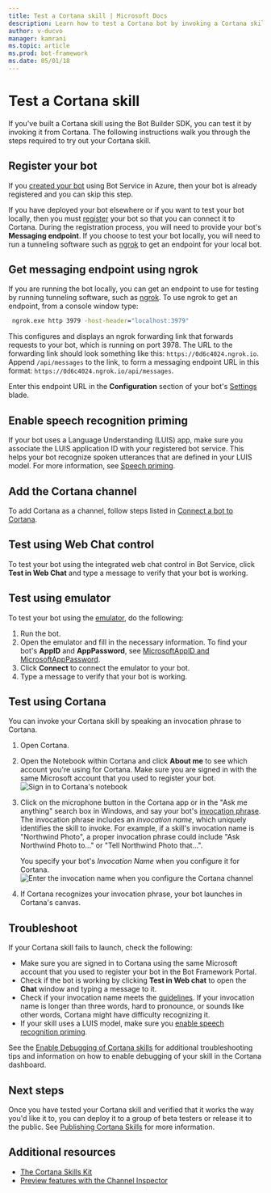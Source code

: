 ```yaml
---
title: Test a Cortana skill | Microsoft Docs
description: Learn how to test a Cortana bot by invoking a Cortana skill.
author: v-ducvo
manager: kamrani
ms.topic: article
ms.prod: bot-framework
ms.date: 05/01/18
---
```


# Test a Cortana skill
 
If you've built a Cortana skill using the Bot Builder SDK, you can test it by invoking it from Cortana. The following instructions walk you through the steps required to try out your Cortana skill.

## Register your bot
If you [created your bot](~/bot-service-quickstart.md) using Bot Service in Azure, then your bot is already registered and you can skip this step.

If you have deployed your bot elsewhere or if you want to test your bot locally, then you must [register](bot-service-quickstart-registration.md) your bot so that you can connect it to Cortana. During the registration process, you will need to provide your bot's **Messaging endpoint**. If you choose to test your bot locally, you will need to run a tunneling software such as [ngrok](http://ngrok.com) to get an endpoint for your local bot.

## Get messaging endpoint using ngrok

If you are running the bot locally, you can get an endpoint to use for testing by running tunneling software, such as [ngrok](https://ngrok.com). To use ngrok to get an endpoint, from a console window type: 

```cmd
 ngrok.exe http 3979 -host-header="localhost:3979"
``` 

This configures and displays an ngrok forwarding link that forwards requests to your bot, which is running on port 3978. The URL to the forwarding link should look something like this: `https://0d6c4024.ngrok.io`.  Append `/api/messages` to the link, to form a messaging endpoint URL in this format: `https://0d6c4024.ngrok.io/api/messages`. 

Enter this endpoint URL in the **Configuration** section of your bot's [Settings](~/bot-service-manage-settings.md) blade.

## Enable speech recognition priming
If your bot uses a Language Understanding (LUIS) app, make sure you associate the LUIS application ID with your registered bot service. This helps your bot recognize spoken utterances that are defined in your LUIS model. For more information, see [Speech priming](~/bot-service-manage-speech-priming.md).

## Add the Cortana channel
To add Cortana as a channel, follow steps listed in [Connect a bot to Cortana](bot-service-channel-connect-cortana.md).

## Test using Web Chat control

To test your bot using the integrated web chat control in Bot Service, click **Test in Web Chat** and type a message to verify that your bot is working.

## Test using emulator

To test your bot using the [emulator](~/bot-service-debug-emulator.md), do the following:

1. Run the bot.
2. Open the emulator and fill in the necessary information. To find your bot's **AppID** and **AppPassword**, see [MicrosoftAppID and MicrosoftAppPassword](bot-service-manage-overview.md#microsoftappid-and-microsoftapppassword). 
3. Click **Connect** to connect the emulator to your bot.
4. Type a message to verify that your bot is working.

## Test using Cortana
You can invoke your Cortana skill by speaking an invocation phrase to Cortana. 
1. Open Cortana.
2. Open the Notebook within Cortana and click **About me** to see which account you're using for Cortana. Make sure you are signed in with the same Microsoft account that you used to register your bot. 
   ![Sign in to Cortana's notebook](~/media/cortana/cortana-notebook.png)
2. Click on the microphone button in the Cortana app or in the "Ask me anything" search box in Windows, and say your bot's [invocation phrase][InvocationNameGuidelines]. The invocation phrase includes an *invocation name*, which uniquely identifies the skill to invoke. For example, if a skill's invocation name is "Northwind Photo", a proper invocation phrase could include "Ask Northwind Photo to..." or "Tell Northwind Photo that...".

   You specify your bot's *Invocation Name* when you configure it for Cortana.
   ![Enter the invocation name when you configure the Cortana channel](~/media/cortana/cortana-invocation-name-callout.png)

3. If Cortana recognizes your invocation phrase, your bot launches in Cortana's canvas. 

## Troubleshoot

If your Cortana skill fails to launch, check the following:
* Make sure you are signed in to Cortana using the same Microsoft account that you used to register your bot in the Bot Framework Portal.
* Check if the bot is working by clicking **Test in Web chat** to open the **Chat** window and typing a message to it.
* Check if your invocation name meets the [guidelines][InvocationNameGuidelines]. If your invocation name is longer than three words, hard to pronounce, or sounds like other words, Cortana might have difficulty recognizing it.
* If your skill uses a LUIS model, make sure you [enable speech recognition priming](~/bot-service-manage-speech-priming.md).

See the [Enable Debugging of Cortana skills][Cortana-TestBestPractice] for additional troubleshooting tips and information on how to enable debugging of your skill in the Cortana dashboard. 


## Next steps

Once you have tested your Cortana skill and verified that it works the way you'd like it to, you can deploy it to a group of beta testers or release it to the public. See [Publishing Cortana Skills][Cortana-Publish] for more information.

## Additional resources
* [The Cortana Skills Kit][CortanaGetStarted]
* [Preview features with the Channel Inspector](bot-service-channel-inspector.md)

[CortanaGetStarted]: /cortana/getstarted

[BFPortal]: https://dev.botframework.com/
[CortanaDevCenter]: https://developer.microsoft.com/en-us/cortana

[CortanaSpecificEntities]: https://aka.ms/lgvcto
[CortanaAuth]: https://aka.ms/vsdqcj

[InvocationNameGuidelines]: https://aka.ms/cortana-invocation-guidelines 


[Cortana-Debug]: https://aka.ms/cortana-enable-debug
[Cortana-TestBestPractice]: https://aka.ms/cortana-test-best-practice
[Cortana-Publish]: /cortana/skills/publish-skill
